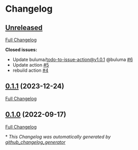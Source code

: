 # Changelog

## [Unreleased](https://github.com/buluma/ansible-role-code/tree/HEAD)

[Full Changelog](https://github.com/buluma/ansible-role-code/compare/0.1.1...HEAD)

**Closed issues:**

- Update buluma/todo-to-issue-action@v1.0.1 @buluma [\#6](https://github.com/buluma/ansible-role-code/issues/6)
- Update action [\#5](https://github.com/buluma/ansible-role-code/issues/5)
- rebuild action [\#4](https://github.com/buluma/ansible-role-code/issues/4)

## [0.1.1](https://github.com/buluma/ansible-role-code/tree/0.1.1) (2023-12-24)

[Full Changelog](https://github.com/buluma/ansible-role-code/compare/0.1.0...0.1.1)

## [0.1.0](https://github.com/buluma/ansible-role-code/tree/0.1.0) (2022-09-17)

[Full Changelog](https://github.com/buluma/ansible-role-code/compare/0b23b14a1528ea37fd6f36860183e7fb722caa18...0.1.0)



\* *This Changelog was automatically generated by [github_changelog_generator](https://github.com/github-changelog-generator/github-changelog-generator)*
